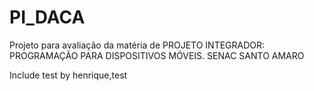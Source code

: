 # PI_DACA

Projeto para avaliação da matéria de PROJETO INTEGRADOR: PROGRAMAÇÃO PARA DISPOSITIVOS MÓVEIS.
SENAC SANTO AMARO

Include test by henrique,test
